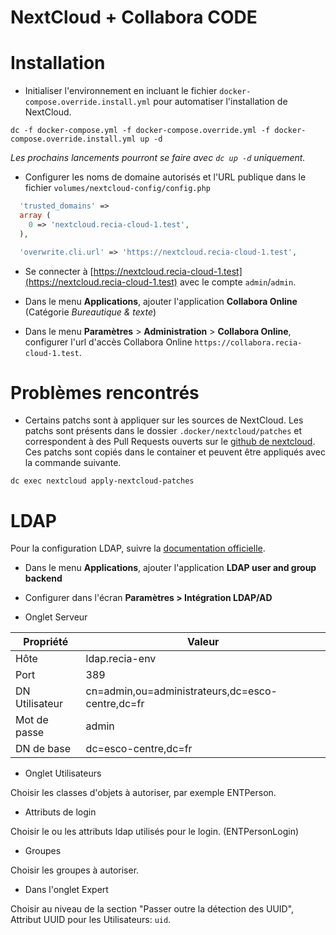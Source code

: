 NextCloud + Collabora CODE
==========================

Installation
============

- Initialiser l'environnement en incluant le fichier `docker-compose.override.install.yml` pour automatiser l'installation 
de NextCloud.

```
dc -f docker-compose.yml -f docker-compose.override.yml -f docker-compose.override.install.yml up -d
```

*Les prochains lancements pourront se faire avec `dc up -d` uniquement.*

- Configurer les noms de domaine autorisés et l'URL publique dans le fichier `volumes/nextcloud-config/config.php`

```php
  'trusted_domains' => 
  array (
    0 => 'nextcloud.recia-cloud-1.test',
  ),
```

```php
  'overwrite.cli.url' => 'https://nextcloud.recia-cloud-1.test',
```

- Se connecter à [https://nextcloud.recia-cloud-1.test](https://nextcloud.recia-cloud-1.test) avec le compte `admin`/`admin`.

- Dans le menu **Applications**, ajouter l'application **Collabora Online** (Catégorie *Bureautique & texte*)

- Dans le menu **Paramètres** > **Administration** > **Collabora Online**, configurer l'url d'accès Collabora Online 
`https://collabora.recia-cloud-1.test`.


Problèmes rencontrés
====================

- Certains patchs sont à appliquer sur les sources de NextCloud. Les patchs sont présents dans le dossier 
`.docker/nextcloud/patches` et correspondent à des Pull Requests ouverts sur le 
[github de nextcloud](https://github.com/nextcloud/docker). Ces patchs sont copiés dans le container et peuvent être 
appliqués avec la commande suivante.

```
dc exec nextcloud apply-nextcloud-patches
```

LDAP
====

Pour la configuration LDAP, suivre la [documentation officielle](https://docs.nextcloud.com/server/stable/admin_manual/configuration_user/user_auth_ldap.html).

- Dans le menu **Applications**, ajouter l'application **LDAP user and group backend**

- Configurer dans l'écran **Paramètres > Intégration LDAP/AD** 

- Onglet Serveur

| Propriété | Valeur |
|--------|---|
| Hôte | ldap.recia-env |
| Port | 389 |
| DN Utilisateur | cn=admin,ou=administrateurs,dc=esco-centre,dc=fr |
| Mot de passe | admin |
| DN de base | dc=esco-centre,dc=fr |

- Onglet Utilisateurs

Choisir les classes d'objets à autoriser, par exemple ENTPerson.

- Attributs de login

Choisir le ou les attributs ldap utilisés pour le login. (ENTPersonLogin)

- Groupes

Choisir les groupes à autoriser.

- Dans l'onglet Expert

Choisir au niveau de la section "Passer outre la détection des UUID", Attribut UUID pour les Utilisateurs: `uid`.